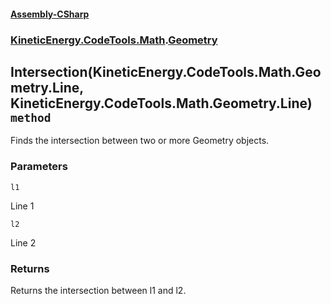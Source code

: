 #### [Assembly-CSharp](./Assembly-CSharp.md 'Assembly-CSharp')
### [KineticEnergy.CodeTools.Math](./Assembly-CSharp.md#KineticEnergy-CodeTools-Math 'KineticEnergy.CodeTools.Math').[Geometry](./KineticEnergy-CodeTools-Math-Geometry.md 'KineticEnergy.CodeTools.Math.Geometry')
## Intersection(KineticEnergy.CodeTools.Math.Geometry.Line, KineticEnergy.CodeTools.Math.Geometry.Line) `method`
Finds the intersection between two or more Geometry objects.
### Parameters

<a name='KineticEnergy-CodeTools-Math-Geometry-Intersection(KineticEnergy-CodeTools-Math-Geometry-Line-_KineticEnergy-CodeTools-Math-Geometry-Line)-l1'></a>
`l1`

Line 1

<a name='KineticEnergy-CodeTools-Math-Geometry-Intersection(KineticEnergy-CodeTools-Math-Geometry-Line-_KineticEnergy-CodeTools-Math-Geometry-Line)-l2'></a>
`l2`

Line 2
### Returns
Returns the intersection between l1 and l2.
